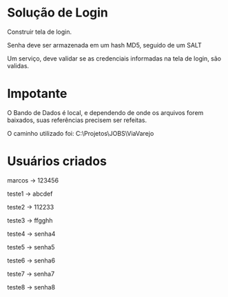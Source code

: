 Solução de Login
===========================================

Construir tela de login.

Senha deve ser armazenada em um hash MD5, seguido de um SALT

Um serviço, deve validar se as credenciais informadas na tela de login, são validas.

Impotante
===========================================
O Bando de Dados é local, e dependendo de onde os arquivos forem baixados, suas referências precisem ser refeitas.

O caminho utilizado foi: C:\Projetos\JOBS\ViaVarejo


Usuários criados
===========================================

marcos -> 123456

teste1 -> abcdef

teste2 -> 112233

teste3 -> ffgghh

teste4 -> senha4

teste5 -> senha5

teste6 -> senha6

teste7 -> senha7

teste8 -> senha8
